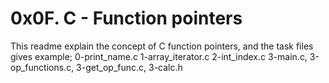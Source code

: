 # 0x0F. C - Function pointers
This readme explain the concept of C function pointers, and the task files gives example;
0-print_name.c
1-array_iterator.c
2-int_index.c
3-main.c, 3-op_functions.c, 3-get_op_func.c, 3-calc.h
